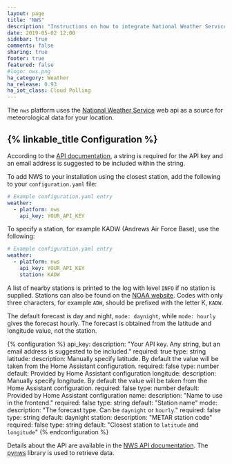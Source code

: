 ```yaml
---
layout: page
title: "NWS"
description: "Instructions on how to integrate National Weather Service data within Home Assistant."
date: 2019-05-02 12:00
sidebar: true
comments: false
sharing: true
footer: true
featured: false
#logo: nws.png
ha_category: Weather
ha_release: 0.93
ha_iot_class: Cloud Polling
---
```


The `nws` platform uses the [National Weather Service](https://www.weather.gov) web api as a source for meteorological data for your location.

## {% linkable_title Configuration %}

According to the [API documentation](https://www.weather.gov/documentation/services-web-api/), a string is required for the API key and an email address is suggested to be included within the string.

To add NWS to your installation using the closest station, add the following to your `configuration.yaml` file:

```yaml
# Example configuration.yaml entry
weather:
  - platform: nws
    api_key: YOUR_API_KEY
```

To specify a station, for example KADW (Andrews Air Force Base), use the following:

```yaml
# Example configuration.yaml entry
weather:
  - platform: nws
    api_key: YOUR_API_KEY
    station: KADW
```

A list of nearby stations is printed to the log with level `INFO` if no station is supplied.  Stations can also be found on the [NOAA website](https://www.cnrfc.noaa.gov/metar.php).  Codes with only three characters, for example `ADW`, should be prefixed with the letter K, `KADW`.

The default forecast is day and night, `mode: daynight`, while `mode: hourly` gives the forecast hourly.  The forecast is obtained from the latitude and longitude value, not the station.

{% configuration %}
api_key:
  description: "Your API key.  Any string, but an email address is suggested to be included."
  required: true
  type: string
latitude:
  description: Manually specify latitude. By default the value will be taken from the Home Assistant configuration.
  required: false
  type: number
  default: Provided by Home Assistant configuration
longitude:
  description: Manually specify longitude. By default the value will be taken from the Home Assistant configuration.
  required: false
  type: number
  default: Provided by Home Assistant configuration
name:
  description: "Name to use in the frontend."
  required: false
  type: string
  default: "Station name"
mode:
  description: "The forecast type. Can be `daynight` or `hourly`."
  required: false
  type: string
  default: daynight
station:
  description: "METAR station code"
  required: false
  type: string
  default: "Closest station to `latitude` and `longitude`"
{% endconfiguration %}

Details about the API are available in the [NWS API documentation](https://www.weather.gov/documentation/services-web-api).  The [pynws]() library is used to retrieve data.
